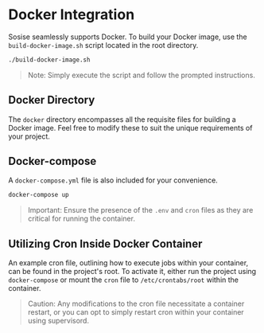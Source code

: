 # Docker Integration
Sosise seamlessly supports Docker. To build your Docker image, use the `build-docker-image.sh` script located in the root directory. 

```sh
./build-docker-image.sh
```

> Note: Simply execute the script and follow the prompted instructions.

## Docker Directory
The `docker` directory encompasses all the requisite files for building a Docker image. Feel free to modify these to suit the unique requirements of your project.

## Docker-compose
A `docker-compose.yml` file is also included for your convenience.

```sh
docker-compose up
```

> Important: Ensure the presence of the `.env` and `cron` files as they are critical for running the container.

## Utilizing Cron Inside Docker Container
An example cron file, outlining how to execute jobs within your container, can be found in the project's root. To activate it, either run the project using `docker-compose` or mount the `cron` file to `/etc/crontabs/root` within the container.

> Caution: Any modifications to the cron file necessitate a container restart, or you can opt to simply restart cron within your container using supervisord.